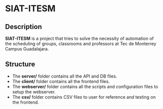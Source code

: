 # SIAT-ITESM

## Description
**SIAT-ITESM** is a project that tries to solve the necessity of automation of the scheduling of groups, classrooms and professors at Tec de Monterrey Campus Guadalajara.

## Structure
- The **server/** folder contains all the API and DB files.
- The **client/** folder contains all the frontend files.
- The **webserver/** folder contains all the scripts and configuration files to setup the webserver.
- The **csv/** folder contains CSV files to user for reference and testing on the frontend.
